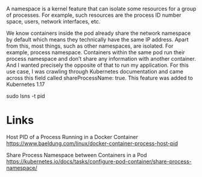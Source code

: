 
A namespace is a kernel feature that can isolate some resources for a group of processes. For example, such resources are the process ID number space, users, network interfaces, etc.



We know containers inside the pod already share the network namespace by default which means they technically have the same IP address.
Apart from this, most things, such as other namespaces, are isolated. For example, process namespace. Containers within the same pod run their process namespace and don’t share any information with another container.
And I wanted precisely the opposite of that to run my application.
For this use case, I was crawling through Kubernetes documentation and came across this field called shareProcessName: true.
This feature was added to Kubernetes 1.17

sudo lsns -t pid

# Links

Host PID of a Process Running in a Docker Container
https://www.baeldung.com/linux/docker-container-process-host-pid

Share Process Namespace between Containers in a Pod
https://kubernetes.io/docs/tasks/configure-pod-container/share-process-namespace/

